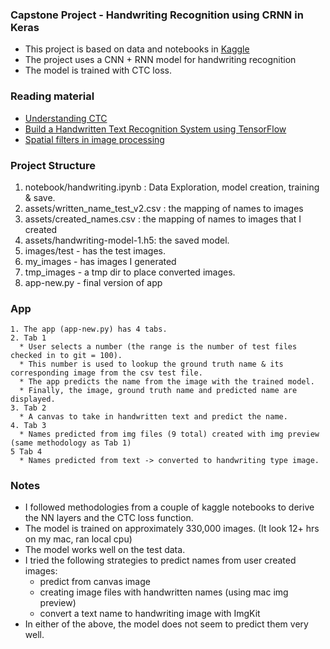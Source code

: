 ### Capstone Project - Handwriting Recognition using CRNN in Keras

* This project is based on data and notebooks in [Kaggle](https://www.kaggle.com/code/samfc10/handwriting-recognition-using-crnn-in-keras/data)
* The project uses a CNN + RNN model for handwriting recognition
* The model is trained with CTC loss.

### Reading material

* [Understanding CTC](https://towardsdatascience.com/intuitively-understanding-connectionist-temporal-classification-3797e43a86c) 
* [Build a Handwritten Text Recognition System using TensorFlow](https://towardsdatascience.com/build-a-handwritten-text-recognition-system-using-tensorflow-2326a3487cd5)
* [Spatial filters in image processing](https://www.dynamsoft.com/blog/insights/image-processing/image-processing-101-spatial-filters-convolution/)

### Project Structure
1. notebook/handwriting.ipynb : Data Exploration, model creation, training & save.
2. assets/written_name_test_v2.csv : the mapping of names to images
3. assets/created_names.csv : the mapping of names to images that I created
4. assets/handwriting-model-1.h5: the saved model.
5. images/test - has the test images.
6. my_images - has images I generated
7. tmp_images - a tmp dir to place converted images.
8. app-new.py - final version of app


### App
```
1. The app (app-new.py) has 4 tabs.
2. Tab 1 
  * User selects a number (the range is the number of test files checked in to git = 100).
  * This number is used to lookup the ground truth name & its corresponding image from the csv test file.
  * The app predicts the name from the image with the trained model.
  * Finally, the image, ground truth name and predicted name are displayed.
3. Tab 2
  * A canvas to take in handwritten text and predict the name.
4. Tab 3
  * Names predicted from img files (9 total) created with img preview (same methodology as Tab 1)
5 Tab 4
  * Names predicted from text -> converted to handwriting type image.  
```

### Notes
- I followed methodologies from a couple of kaggle notebooks to derive the NN layers and the CTC loss function.
- The model is trained on approximately 330,000 images. (It look 12+ hrs on my mac, ran local cpu)
- The model works well on the test data.
- I tried the following strategies to predict names from user created images:
  - predict from canvas image 
  - creating image files with handwritten names (using mac img preview)
  - convert a text name to handwriting image with ImgKit
- In either of the above, the model does not seem to predict them very well.
